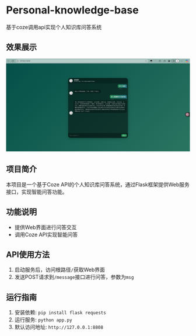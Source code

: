 # Personal-knowledge-base
基于coze调用api实现个人知识库问答系统

## 效果展示
![效果展示](https://github.com/Tom-grb/Personal-knowledge-base/blob/main/%E5%B1%8F%E5%B9%95%E6%88%AA%E5%9B%BE%202025-05-15%20175328.png)

## 项目简介
本项目是一个基于Coze API的个人知识库问答系统，通过Flask框架提供Web服务接口，实现智能问答功能。

## 功能说明
- 提供Web界面进行问答交互
- 调用Coze API实现智能问答

## API使用方法
1. 启动服务后，访问根路径`/`获取Web界面
2. 发送POST请求到`/message`接口进行问答，参数为`msg`

## 运行指南
1. 安装依赖: `pip install flask requests`
2. 运行服务: `python app.py`
3. 默认访问地址: `http://127.0.0.1:8808`

